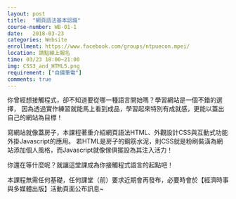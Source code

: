 ```yaml
---
layout: post  
title:  "網頁語法基本認識"  
course-number: WB-01-1
date:   2018-03-23  
categories: Website
enrollment: https://www.facebook.com/groups/ntpuecon.mpei/
location: 請點線上報名  
time: 03/23 18:00~21:00  
img: CSS3_and_HTML5.png
requirement: ["自備筆電"]  
comments: true
---
```

你曾經想接觸程式，卻不知道要從哪一種語言開始嗎？學習網站是一個不錯的選擇，
因為透過實作練習就能馬上看到成品，學習起來特別有成就感，更能以蓋出自己的網站為目標！

寫網站就像蓋房子，本課程著重介紹網頁語法HTML、外觀設計CSS與互動式功能外掛Javascript的應用。
若HTML是房子的鋼筋水泥，則CSS就是粉刷裝潢為網站添加個人風格，而Javascript就像傢俱擺設為其注入活力！

你還在等什麼呢？就讓這堂課成為你接觸程式語言的起點吧！

本課程無需任何基礎，任何課堂（前）要求近期會再發布，必要時會於【經濟時事與多媒體出版】活動頁面公布訊息~

